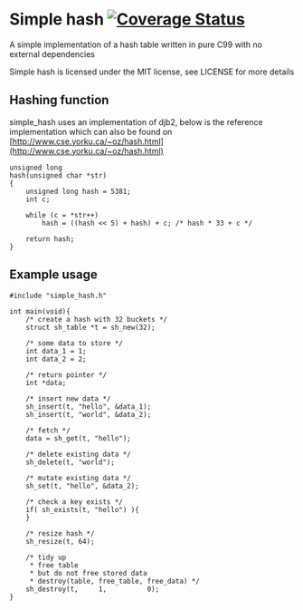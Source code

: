 # Simple hash [![Coverage Status](https://coveralls.io/repos/mkfifo/simple_hash/badge.svg?branch=master)](https://coveralls.io/r/mkfifo/simple_hash?branch=master)

A simple implementation of a hash table written in pure C99 with no external dependencies

Simple hash is licensed under the MIT license, see LICENSE for more details

Hashing function
----------------

simple_hash uses an implementation of djb2,
below is the reference implementation which can also be
found on [http://www.cse.yorku.ca/~oz/hash.html](http://www.cse.yorku.ca/~oz/hash.html)

    unsigned long
    hash(unsigned char *str)
    {
        unsigned long hash = 5381;
        int c;

        while (c = *str++)
            hash = ((hash << 5) + hash) + c; /* hash * 33 + c */

        return hash;
    }

Example usage
--------------

    #include "simple_hash.h"

    int main(void){
        /* create a hash with 32 buckets */
        struct sh_table *t = sh_new(32);

        /* some data to store */
        int data_1 = 1;
        int data_2 = 2;

        /* return pointer */
        int *data;

        /* insert new data */
        sh_insert(t, "hello", &data_1);
        sh_insert(t, "world", &data_2);

        /* fetch */
        data = sh_get(t, "hello");

        /* delete existing data */
        sh_delete(t, "world");

        /* mutate existing data */
        sh_set(t, "hello", &data_2);

        /* check a key exists */
        if( sh_exists(t, "hello") ){
        }

        /* resize hash */
        sh_resize(t, 64);

        /* tidy up
         * free table
         * but do not free stored data
         * destroy(table, free_table, free_data) */
        sh_destroy(t,     1,          0);
    }


